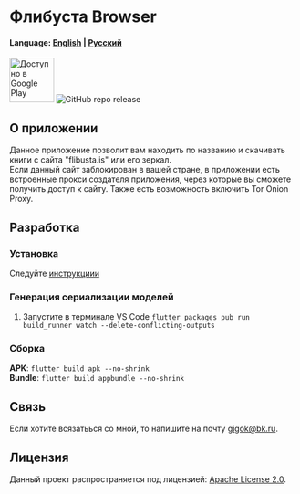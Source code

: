 # Флибуста Browser

#### Language: [English](README_en.md) | [Русский](README.md)

<a href='https://play.google.com/store/apps/details?id=ru.utopicnarwhal.flibustabrowser&hl=ru&pcampaignid=MKT-Other-global-all-co-prtnr-py-PartBadge-Mar2515-1'><img alt='Доступно в Google Play' height="78px" src='https://play.google.com/intl/en_us/badges/images/generic/ru_badge_web_generic.png'/></a>
![GitHub repo release](https://img.shields.io/github/v/release/utopicnarwhal/flibusta-mobile)

## О приложении

Данное приложение позволит вам находить по названию и скачивать книги с сайта "flibusta.is" или его зеркал.  
Если данный сайт заблокирован в вашей стране, в приложении есть встроенные прокси создателя приложения, через которые вы сможете получить доступ к сайту. Также есть возможность включить Tor Onion Proxy.

## Разработка

### Установка

Следуйте [инструкциии](https://flutter.dev/docs/get-started/install)

### Генерация сериализации моделей

1. Запустите в терминале VS Сode `flutter packages pub run build_runner watch --delete-conflicting-outputs`

### Сборка

**APK**: `flutter build apk --no-shrink`  
**Bundle**: `flutter build appbundle --no-shrink`  


## Связь

Если хотите всязатьься со мной, то напишите на почту <gigok@bk.ru>.

## Лицензия

Данный проект распространяется под лицензией: [Apache License 2.0](<LICENSE>).
